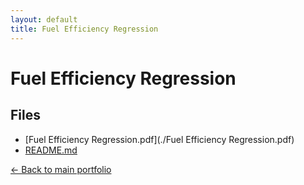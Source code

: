 ```yaml
---
layout: default
title: Fuel Efficiency Regression
---
```


# Fuel Efficiency Regression

## Files
- [Fuel Efficiency Regression.pdf](./Fuel Efficiency Regression.pdf)
- [README.md](./README.md)

[← Back to main portfolio](../index.md)
